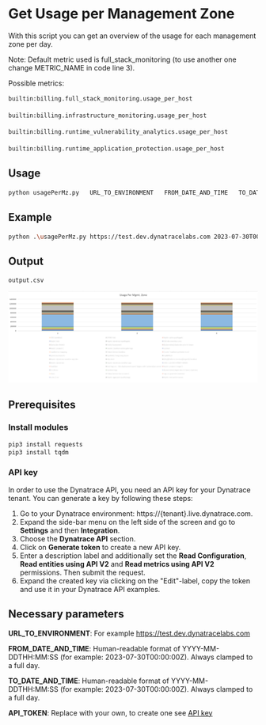 # Get Usage per Management Zone

With this script you can get an overview of the usage for each management zone per day.

Note: Default metric used is full_stack_monitoring (to use another one change METRIC_NAME in code line 3).

Possible metrics: 
```bash
builtin:billing.full_stack_monitoring.usage_per_host

builtin:billing.infrastructure_monitoring.usage_per_host

builtin:billing.runtime_vulnerability_analytics.usage_per_host

builtin:billing.runtime_application_protection.usage_per_host
```
## Usage
```bash
python usagePerMz.py   URL_TO_ENVIRONMENT   FROM_DATE_AND_TIME   TO_DATE_AND_TIME   API_TOKEN
```

## Example
```bash
python .\usagePerMz.py https://test.dev.dynatracelabs.com 2023-07-30T00:00:00Z 2023-07-30T00:00:00Z <API TOKEN>
```

## Output

```
output.csv
```

![Screenshot](image_usage.png)

## Prerequisites

### Install modules

```
pip3 install requests
pip3 install tqdm
```

### API key
In order to use the Dynatrace API, you need an API key for your Dynatrace tenant. You can generate a key by following these steps:

1. Go to your Dynatrace environment: https://{tenant}.live.dynatrace.com.
2. Expand the side-bar menu on the left side of the screen and go to **Settings** and then **Integration**.
3. Choose the **Dynatrace API** section.
4. Click on **Generate token** to create a new API key.
5. Enter a description label and additionally set the **Read Configuration**, **Read entities using API V2** and **Read metrics using API V2** permissions. Then submit the request.
6. Expand the created key via clicking on the "Edit"-label, copy the token and use it in your Dynatrace API examples.


## Necessary parameters

**URL_TO_ENVIRONMENT**: For example https://test.dev.dynatracelabs.com

**FROM_DATE_AND_TIME**: Human-readable format of YYYY-MM-DDTHH:MM:SS (for example: 2023-07-30T00:00:00Z).
Always clamped to a full day.

**TO_DATE_AND_TIME**: Human-readable format of YYYY-MM-DDTHH:MM:SS (for example: 2023-07-30T00:00:00Z).
Always clamped to a full day.

**API_TOKEN**: Replace with your own, to create one see [API key](#API-key)
